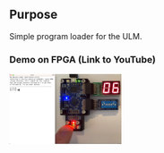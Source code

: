 ## Purpose

Simple program loader for the ULM.

### Demo on FPGA (Link to YouTube)

[<img src="https://github.com/michael-lehn/icebreaker-examples/blob/main/08_dev_loader/demo.png" width="200">](https://youtu.be/Bj1niG5VE3s)
